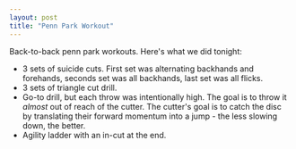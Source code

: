 ```yaml
---
layout: post
title: "Penn Park Workout"
---
```


Back-to-back penn park workouts. Here's what we did tonight:

- 3 sets of suicide cuts. First set was alternating backhands and forehands, seconds set was all backhands, last set was all flicks.
- 3 sets of triangle cut drill.
- Go-to drill, but each throw was intentionally high. The goal is to throw it *almost* out of reach of the cutter. The cutter's goal is to catch the disc by translating their forward momentum into a jump - the less slowing down, the better.
- Agility ladder with an in-cut at the end.
